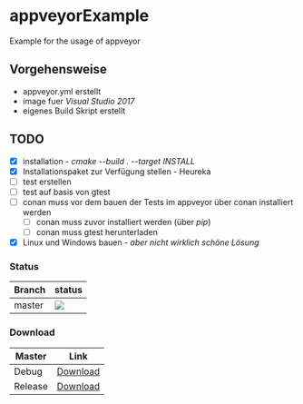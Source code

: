 # appveyorExample
Example for the usage of appveyor


## Vorgehensweise

* appveyor.yml erstellt
* image fuer *Visual Studio 2017*
* eigenes Build Skript erstellt

## TODO

- [x] installation - *cmake --build . --target INSTALL*
- [x] Installationspaket zur Verfügung stellen - Heureka
- [ ] test erstellen
- [ ] test auf basis von gtest
- [ ] conan muss vor dem bauen der Tests im appveyor über conan installiert werden
    - [ ] conan muss zuvor installiert werden (über *pip*)
    - [ ] conan muss gtest herunterladen
- [x] Linux und Windows bauen - _aber nicht wirklich schöne Lösung_

### Status
Branch|status
----|----
master | <img src=https://ci.appveyor.com/api/projects/status/github/PinkySan/appveyorExample>

### Download

Master|Link
----|----
Debug| [Download](https://ci.appveyor.com/api/projects/PinkySan/appveyorExample/artifacts/pkgHello.zip?job=Configuration%3A+Debug)
Release| [Download](https://ci.appveyor.com/api/projects/PinkySan/appveyorExample/artifacts/pkgHello.zip?job=Configuration%3A+Release)

